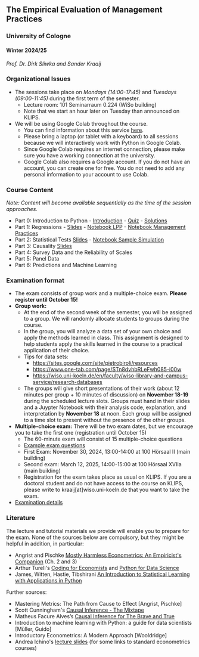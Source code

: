 ## The Empirical Evaluation of Management Practices

### University of Cologne

#### Winter 2024/25

_Prof. Dr. Dirk Sliwka and Sander Kraaij_

### Organizational Issues

- The sessions take place on _Mondays (14:00-17:45)_ and _Tuesdays (09:00-11:45)_ during the first term of the semester.
   	- Lecture room: 101 Seminarraum 0.224 (WiSo building)
	- Note that we start an hour later on Tuesday than announced on KLIPS.
- We will be using Google Colab throughout the course.
	- You can find information about this service [here](https://colab.research.google.com/).
	- Please bring a laptop (or tablet with a keyboard) to all sessions because we will interactively work with Python in Google Colab.
	- Since Google Colab requires an internet connection, please make sure you have a working connection at the university.
	- Google Colab also requires a Google account. If you do not have an account, you can create one for free. You do not need to add any personal information to your account to use Colab.


### Course Content

_Note: Content will become available sequentially as the time of the session approaches._

- Part 0: Introduction to Python - [Introduction](https://colab.research.google.com/drive/1sFPxjDqc2m3YoLxIpjIraOP3hbTxueqf?usp=sharing) - [Quiz](https://colab.research.google.com/drive/1XBnqIWlDqapd9b5NnKvJ6F9jnwVvwOwb?usp=sharing) - [Solutions](https://colab.research.google.com/drive/1XD-ijdZtAPMawuL2sKhad-v-6s8La8JI?usp=sharing)
- Part 1: Regressions - [Slides](./Lectures/Eval2024_1.pdf) - [Notebook LPP](https://colab.research.google.com/drive/1-YiYAQTY15tuLoQXPz6SOcNyY5JrHoPA?usp=sharing) - [Notebook Management Practices](https://colab.research.google.com/drive/1ehhqzoFuY78hVU04z-hedgDxyJlsQwZt?usp=sharing)
- Part 2: Statistical Tests [Slides](./Lectures/Eval2024_2.pdf) - [Notebook Sample Simulation](https://colab.research.google.com/drive/15ushLi3psPoOckRBfrc2iactRChLsvf8?usp=sharing)
- Part 3: Causality [Slides](./Lectures/Eval2024_3.pdf)
- Part 4: Survey Data and the Reliability of Scales
- Part 5: Panel Data
- Part 6: Predictions and Machine Learning

### Examination format
- The exam consists of group work and a multiple-choice exam. **Please register until October 15!**
- **Group work:**
  - At the end of the second week of the semester, you will be assigned to a group. We will randomly allocate students to groups during the course. 
  - In the group, you will analyze a data set of your own choice and apply the methods learned in class. This assignment is designed to help students apply the skills learned in the course to a practical application of their choice.
  - Tips for data sets:
  	- https://sites.google.com/site/pietrobiroli/resources
   	- https://www.one-tab.com/page/STn8dvhbRLeFwh085-i00w
	- https://wiso.uni-koeln.de/en/faculty/wiso-library-and-campus-service/research-databases
  - The groups will give short presentations of their work (about 12 minutes per group + 10 minutes of discussion) on **November 18-19** during the scheduled lecture slots. Groups must hand in their slides and a Juypter Notebook with their analysis code, explanation, and interpretation by **November 18** at noon. Each group will be assigned to a time slot to present without the presence of the other groups.
- **Multiple-choice exam:** There will be two exam dates, but we encourage you to take the first one (registration until October 15)
	- The 60-minute exam will consist of 15 multiple-choice questions
 	- [Example exam questions](./Exam/example_exam_questions.pdf)
  	- First Exam: November 30, 2024, 13:00-14:00 at 100 Hörsaal II (main building)
  	- Second exam: March 12, 2025, 14:00-15:00 at 100 Hörsaal XVIIa (main building)
  	- Registration for the exam takes place as usual on KLIPS. If you are a doctoral student and do not have access to the course on KLIPS, please write to kraaij[at]wiso.uni-koeln.de that you want to take the exam.
- [Examination details](./Exam/exam_information_2024.pdf)  


### Literature
The lecture and tutorial materials we provide will enable you to prepare for the exam. None of the sources below are compulsory, but they might be helpful in addition, in particular:
  - Angrist and Pischke [Mostly Harmless Econometrics: An Empiricist's Companion](https://press.princeton.edu/books/ebook/9781400829828/mostly-harmless-econometrics) (Ch. 2 and 3)
  - Arthur Turell's [Coding for Economists](https://aeturrell.github.io/coding-for-economists/intro.html) and [Python for Data Science](https://aeturrell.github.io/python4DS/welcome.html)
  - James, Witten, Hastie, Tibshirani [An Introduction to Statistical Learning with Applications in Python](https://hastie.su.domains/ISLP/ISLP_website.pdf.download.html)	
 
Further sources:  
  - Mastering Metrics: The Path from Cause to Effect [Angrist, Pischke]
  - Scott Cunningham's [Causal Inference - The Mixtape](https://mixtape.scunning.com/)
  - Matheus Facure Alves’s [Causal Inference for The Brave and True](https://matheusfacure.github.io/python-causality-handbook/landing-page.html)
  - Introduction to machine learning with Python: a guide for data scientists [Müller, Guido]
  - Introductory Econometrics: A Modern Approach [Wooldridge]
  - Andrea Ichino's [lecture slides](http://www.andreaichino.it/teaching_material.html) (for some links to standard econometrics courses)
